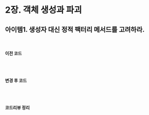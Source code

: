 # 2장. 객체 생성과 파괴

## 아이템1. 생성자 대신 정적 팩터리 메서드를 고려하라.
<br>

#### 이전 코드
```java

```
<br>

#### 변경 후 코드
```java

```
<br>

#### 코드리뷰 정리
